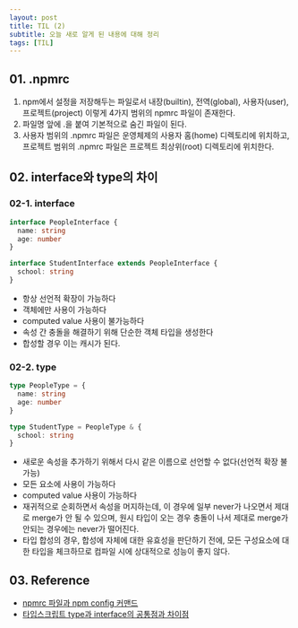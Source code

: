 ```yaml
---
layout: post
title: TIL (2)
subtitle: 오늘 새로 알게 된 내용에 대해 정리
tags: [TIL]
---
```


## 01. .npmrc

1. npm에서 설정을 저장해두는 파일로서 내장(builtin), 전역(global), 사용자(user), 프로젝트(project) 이렇게 4가지 범위의 npmrc 파일이 존재한다.
2. 파일명 앞에 .을 붙여 기본적으로 숨긴 파일이 된다.
3. 사용자 범위의 .npmrc 파일은 운영체제의 사용자 홈(home) 디렉토리에 위치하고, 프로젝트 범위의 .npmrc 파일은 프로젝트 최상위(root) 디렉토리에 위치한다.

## 02. interface와 type의 차이

### 02-1. interface

```TypeScript
interface PeopleInterface {
  name: string
  age: number
}

interface StudentInterface extends PeopleInterface {
  school: string
}
```

- 항상 선언적 확장이 가능하다
- 객체에만 사용이 가능하다
- computed value 사용이 불가능하다
- 속성 간 충돌을 해결하기 위해 단순한 객체 타입을 생성한다
- 합성할 경우 이는 캐시가 된다.

### 02-2. type

```TypeScript
type PeopleType = {
  name: string
  age: number
}

type StudentType = PeopleType & {
  school: string
}
```

- 새로운 속성을 추가하기 위해서 다시 같은 이름으로 선언할 수 없다(선언적 확장 불가능)
- 모든 요소에 사용이 가능하다
- computed value 사용이 가능하다
- 재귀적으로 순회하면서 속성을 머지하는데, 이 경우에 일부 never가 나오면서 제대로 merge가 안 될 수 있으며, 원시 타입이 오는 경우 충돌이 나서 제대로 merge가 안되는 경우에는 never가 떨어진다.
- 타입 합성의 경우, 합성에 자체에 대한 유효성을 판단하기 전에, 모든 구성요소에 대한 타입을 체크하므로 컴파일 시에 상대적으로 성능이 좋지 않다.

## 03. Reference

- [npmrc 파일과 npm config 커맨드](https://www.daleseo.com/js-npm-config/)
- [타입스크립트 type과 interface의 공통점과 차이점](https://yceffort.kr/2021/03/typescript-interface-vs-type)
